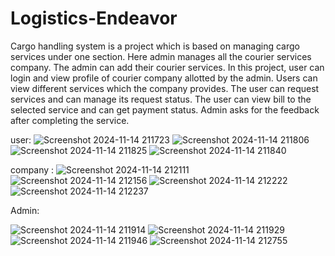 # Logistics-Endeavor
Cargo handling system is a project which is based on managing cargo services under one section. Here admin manages all the courier services company. The admin can add their courier services. In this project, user can login and view profile of courier company allotted by the admin. Users can view different services which the company provides. The user can request services and can manage its request status. The user can view bill to the selected service and can get payment status. Admin asks for the feedback after completing the service. 


user:
![Screenshot 2024-11-14 211723](https://github.com/user-attachments/assets/0c2cd11c-3e37-490a-afb7-a386354add31)
![Screenshot 2024-11-14 211806](https://github.com/user-attachments/assets/6023bdb9-893c-4e47-9f4c-90c9ee208d01)
![Screenshot 2024-11-14 211825](https://github.com/user-attachments/assets/e9961b6e-3e45-4c52-8e5b-390041dd7c94)
![Screenshot 2024-11-14 211840](https://github.com/user-attachments/assets/1e05e7c6-35a1-46dd-a5f3-869d47eb44a2)

company :
![Screenshot 2024-11-14 212111](https://github.com/user-attachments/assets/8cd92db1-5cea-4998-9d7f-295e57de70e7)
![Screenshot 2024-11-14 212156](https://github.com/user-attachments/assets/0322299e-3975-46f0-9bbc-cd8b91e832aa)
![Screenshot 2024-11-14 212222](https://github.com/user-attachments/assets/5fb59ad9-ed28-4c00-9203-521c218d99c3)
![Screenshot 2024-11-14 212237](https://github.com/user-attachments/assets/c9a0ee22-905e-4607-9be8-d64e92f17825)

Admin:

![Screenshot 2024-11-14 211914](https://github.com/user-attachments/assets/da66555d-72c9-4bc0-8514-34a29510b78e)
![Screenshot 2024-11-14 211929](https://github.com/user-attachments/assets/5849c526-57fe-4ab2-89e3-a29948897335)
![Screenshot 2024-11-14 211946](https://github.com/user-attachments/assets/c60405f0-6390-4d90-8a3b-ef1683382c8d)
![Screenshot 2024-11-14 212755](https://github.com/user-attachments/assets/3e1d9ce5-083c-425d-b7bd-1ac6baef1931)







